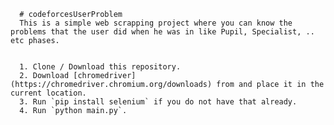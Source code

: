       # codeforcesUserProblem
      This is a simple web scrapping project where you can know the problems that the user did when he was in like Pupil, Specialist, .. etc phases.
      
      
      1. Clone / Download this repository.
      2. Download [chromedriver](https://chromedriver.chromium.org/downloads) from and place it in the current location.
      3. Run `pip install selenium` if you do not have that already.
      4. Run `python main.py`.
